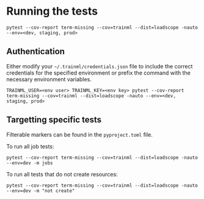 # Running the tests

```
pytest --cov-report term-missing --cov=trainml --dist=loadscope -nauto --env=<dev, staging, prod>
```

## Authentication

Either modify your `~/.trainml/credentials.json` file to include the correct credentials for the specified environment or prefix the command with the necessary environment variables.

```
TRAINML_USER=<env user> TRAINML_KEY=<env key> pytest --cov-report term-missing --cov=trainml --dist=loadscope -nauto --env=<dev, staging, prod>
```

## Targetting specific tests

Filterable markers can be found in the `pyproject.toml` file.

To run all job tests:

```
pytest --cov-report term-missing --cov=trainml --dist=loadscope -nauto --env=dev -m jobs
```

To run all tests that do not create resources:

```
pytest --cov-report term-missing --cov=trainml --dist=loadscope -nauto --env=dev -m "not create"
```
